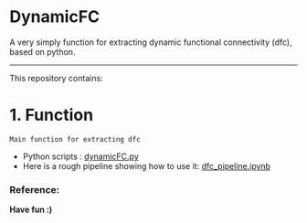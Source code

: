 # DynamicFC


A very simply function for extracting dynamic functional connectivity (dfc), based on python.


-----

This repository contains:

# 1. Function
```
Main function for extracting dfc
```
* Python scripts : [dynamicFC.py](/dynamicFC.py)
* Here is a rough pipeline showing how to use it: [dfc_pipeline.ipynb](/dfc_pipeline.ipynb)


### Reference:




**Have fun :)**

